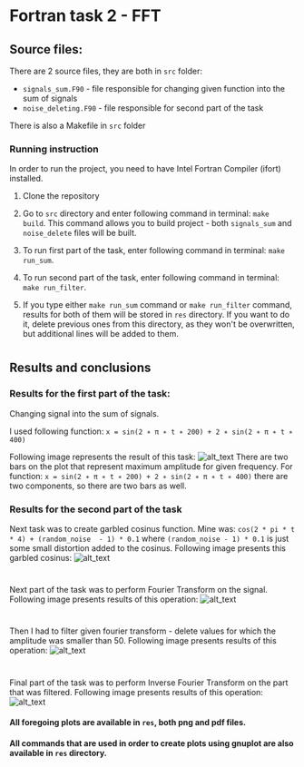 # Fortran task 2 - FFT

## Source files:
There are 2 source files, they are both in ```src``` folder:
- ```signals_sum.F90``` - file responsible for changing given function into the sum of signals
- ```noise_deleting.F90``` - file responsible for second part of the task

There is also a Makefile in ```src``` folder

### Running instruction
In order to run the project, you need to have Intel Fortran Compiler (ifort) installed.

1. Clone the repository
2. Go to ```src``` directory and enter following command in terminal: ```make build```.
This command allows you to build project - both ```signals_sum``` and ```noise_delete``` files will be built.

3. To run first part of the task, enter following command in terminal: ```make run_sum```.

4. To run second part of the task, enter following command in terminal: ```make run_filter```.

5. If you type either ```make run_sum``` command or ```make run_filter``` command, results for both of them will
be stored in ```res``` directory. If you want to do it, delete previous ones from this directory, as they won't be overwritten, but additional lines will be added to them.

#

## Results and conclusions

### Results for the first part of the task:
Changing signal into the sum of signals.

I used following function:
```x = sin(2 ∗ π ∗ t ∗ 200) + 2 ∗ sin(2 ∗ π ∗ t ∗ 400)```

Following image represents the result of this task:
![alt_text](https://raw.githubusercontent.com/jakubowiczish/fortran-task2/master/res/signals_sum_plot.png)
There are two bars on the plot that represent maximum amplitude for given frequency. 
For function: ```x = sin(2 ∗ π ∗ t ∗ 200) + 2 ∗ sin(2 ∗ π ∗ t ∗ 400)``` there are two components, so there are two bars as well.


### Results for the second part of the task

Next task was to create garbled cosinus function.
Mine was:
```cos(2 * pi * t * 4) + (random_noise  - 1) * 0.1``` where ```(random_noise - 1) * 0.1``` is just some small distortion added to the cosinus.
Following image presents this garbled cosinus:
![alt_text](https://raw.githubusercontent.com/jakubowiczish/fortran-task2/master/res/garbled_cosinus.png)

#

Next part of the task was to perform Fourier Transform on the signal.
Following image presents results of this operation:
![alt_text](https://raw.githubusercontent.com/jakubowiczish/fortran-task2/master/res/garbled_fft.png)

#

Then I had to filter given fourier transform - delete values for which the amplitude was smaller than 50.
Following image presents results of this operation:
![alt_text](https://raw.githubusercontent.com/jakubowiczish/fortran-task2/master/res/filtered_fft.png)

#

Final part of the task was to perform Inverse Fourier Transform on the part that was filtered.
Following image presents results of this operation:
![alt_text](https://raw.githubusercontent.com/jakubowiczish/fortran-task2/master/res/filtered_cosinus.png)

#### All foregoing plots are available in ```res```, both png and pdf files.
#### All commands that are used in order to create plots using gnuplot are also available in ```res``` directory. 







